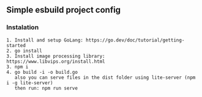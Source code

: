 ## Simple esbuild project config

### Instalation
```
1. Install and setup GoLang: https://go.dev/doc/tutorial/getting-started
2. go install
3. Install image processing library: https://www.libvips.org/install.html
3. npm i
4. go build -i -o build.go
   also you can serve files in the dist folder using lite-server (npm i -g lite-server)
   then run: npm run serve
```
